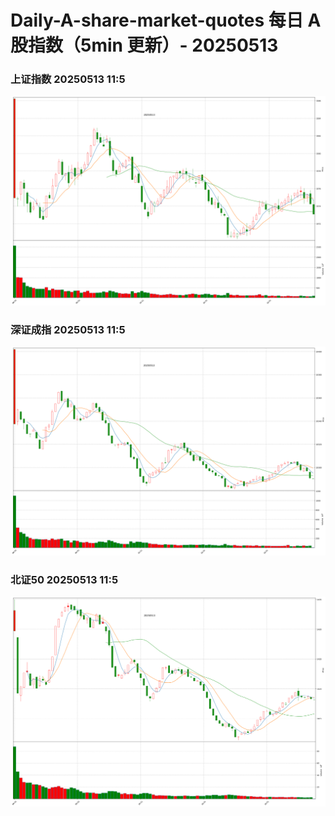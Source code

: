 
# Daily-A-share-market-quotes 每日 A 股指数（5min 更新）- 20250513

### 上证指数 20250513 11:5
![](./fig/2025/5/20250513-sh000001.png)

### 深证成指 20250513 11:5
![](./fig/2025/5/20250513-sz399001.png)

### 北证50 20250513 11:5
![](./fig/2025/5/20250513-bj899050.png)
